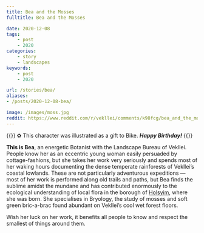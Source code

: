 ```yaml
---
title: Bea and the Mosses
fulltitle: Bea and the Mosses

date: 2020-12-08
tags:
    - post
    - 2020
categories:
    - story
    - landscapes
keywords:
    - post
    - 2020

url: /stories/bea/
aliases:
- /posts/2020-12-08-bea/

image: /images/moss.jpg
reddit: https://www.reddit.com/r/vekllei/comments/k98fcg/bea_and_the_mosses/
---
```

{{<note>}}
✿ This character was illustrated as a gift to Bike. ***Happy Birthday!***
{{</note>}}

**This is Bea**, an energetic Botanist with the Landscape Bureau of Vekllei. People know her as an eccentric young woman easily persuaded by cottage-fashions, but she takes her work very seriously and spends most of her waking hours documenting the dense temperate rainforests of Vekllei’s coastal lowlands. These are not particularly adventurous expeditions — most of her work is performed along old trails and paths, but Bea finds the sublime amidst the mundane and has contributed enormously to the ecological understanding of local flora in the borough of [Holsyim](/factbook/landscape/boroughs/holsyim), where she was born. She specialises in Bryology, the study of mosses and soft green bric-a-brac found abundant on Vekllei’s cool wet forest floors.

Wish her luck on her work, it benefits all people to know and respect the smallest of things around them.

